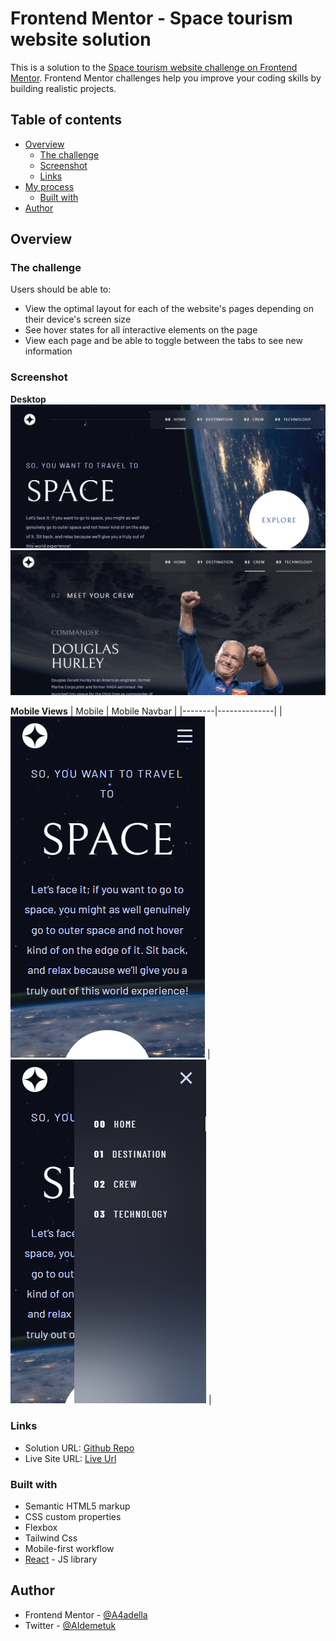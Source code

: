 # Frontend Mentor - Space tourism website solution

This is a solution to the [Space tourism website challenge on Frontend Mentor](https://www.frontendmentor.io/challenges/space-tourism-multipage-website-gRWj1URZ3). Frontend Mentor challenges help you improve your coding skills by building realistic projects. 

## Table of contents

- [Overview](#overview)
  - [The challenge](#the-challenge)
  - [Screenshot](#screenshot)
  - [Links](#links)
- [My process](#my-process)
  - [Built with](#built-with)
- [Author](#author)



## Overview

### The challenge

Users should be able to:

- View the optimal layout for each of the website's pages depending on their device's screen size
- See hover states for all interactive elements on the page
- View each page and be able to toggle between the tabs to see new information

### Screenshot

**Desktop**
![Desktop](public/Screenshot%20(126).png) 
![Crew](public/Screenshot%20(127).png) 


**Mobile Views**
| Mobile | Mobile Navbar |
|--------|--------------|
| ![Mobile](public/Screenshot%20(130).png) | ![Mobile-navbar](public/Screenshot%20(131).png) |

### Links

- Solution URL: [Github Repo](https://github.com/A4adella/Third-semester-assignment3)
- Live Site URL: [Live Url](https://third-semester-assignment3.vercel.app/)

### Built with

- Semantic HTML5 markup
- CSS custom properties
- Flexbox
- Tailwind Css
- Mobile-first workflow
- [React](https://reactjs.org/) - JS library


## Author

- Frontend Mentor - [@A4adella](https://www.frontendmentor.io/profile/A4adella)
- Twitter - [@AIdemetuk](https://x.com/AIdemetuk)


